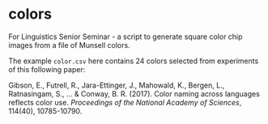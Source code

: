 # colors

For Linguistics Senior Seminar - a script to generate square color chip images from a file of Munsell colors. 

The example `color.csv` here contains 24 colors selected from experiments of this following paper: 

Gibson, E., Futrell, R., Jara-Ettinger, J., Mahowald, K., Bergen, L., Ratnasingam, S., ... & Conway, B. R. (2017). Color naming across languages reflects color use. _Proceedings of the National Academy of Sciences_, 114(40), 10785-10790.
